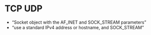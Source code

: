 # TCP UDP 


- “Socket object with the AF_INET and SOCK_STREAM parameters”
- “use a standard IPv4 address or hostname, and SOCK_STREAM”

